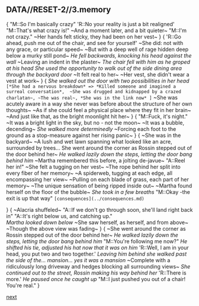 ## DATA//RESET-2//3.memory
{
"M::So I'm basically crazy"
'R::No your reality is just a bit realigned'
"M::That's what crazy is!"
~And a moment later, and a bit quieter~
"M::I'm not crazy."
~Her hands felt sticky, they had been on her vest~
}
{
'R::Go ahead, push me out of the chair, and see for yourself'
~She did: not with any grace, or particular speed~
~But with a deep well of rage hidden deep below a murky still pond~
*He fell backwards, knocking his head against the wall*
~Leaving an indent in the plaster~
*The chair fell with him as he groped at his head*
*She used the opportunity to walk out of the side dining area through the backyard door*
~It felt real to her~
~Her vest, she didn't wear a vest at work~
}
{
*She walked out the door with two possibilities in her head*
`[*She had a nervous breakdown* => *Killed someone and imagined a surreal conversation*, 
~She was drugged and kidnapped by a crazed charlatan~,
~The was real~,
*She was in the link now*
]`
~She was acutely aware in a way she never was before about the structure of her own thoughts~
~As if she could feel a physical place where they fit in her brain~
~And just like that, as the bright moonlight hit her~
}
{
"M::Fuck, it's night."
~It was a bright light in the sky, but no - not the moon~
~It was a bubble, decending~
*She walked more determinedly*
~Forcing each foot to the ground as a stop-measure against her rising panic~
}
{
~She was in the backyard~
~A lush and wet lawn spanning what looked like an acre, surrounded by trees... 
She went around the corner as Rossin stepped out of the door behind her~
*He walked lazily down the steps, letting the door bang behind him*
~Martha remembered this before, a jolting de-javue~
"A::Reel her in!" 
~She felt a tugging on her vest~
~The rope behind her split into every fiber of her memory~
~A spiderweb, tugging at each edge, all encompassing her view~
~Pulling on each blade of grass, each part of her memory~
~The unique sensation of being ripped inside out~
~Martha found herself on the floor of the bubble~
*She took in a few breaths*
"M::Okay -the exit is up that way"
`
[consequences](../consequences.md)
`


}
{
~Alacria shuffeled~
"A::If we don't go through soon, she'll land right back in"
"A::It's right below us, and catching up."    
*Martha looked down below*
~She saw herself, as herself, and from above~
~Though the above view was fading~
}
{
~She went around the corner as Rossin stepped out of the door behind her~
*He walked lazily down the steps, letting the door bang behind him*
"M::You're following me now?"
*He shifted his tie, adjusted his hat now that it was on him*
'R::Well, I am in your head, you put two and two together.'
*Leaving him behind she walked past the side of the… mansion… yes it was a mansion*
~Complete with a ridiculously long driveway and hedges blocking all surrounding views~
*She continued out to the street, Rossin making his way behind her*
'R::There is more.'
*He paused once he caught up*
"M::I just pushed you out of a chair! 
You're real."
}

[next](reset-4.md)